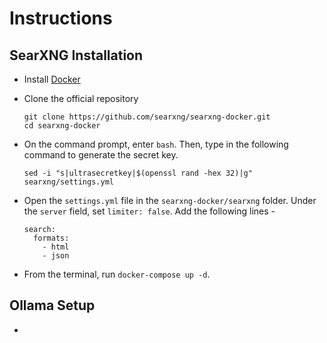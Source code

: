 # Instructions 

## SearXNG Installation
- Install [Docker](https://docs.docker.com/desktop/setup/install/windows-install/)
- Clone the official repository
  
  ```
  git clone https://github.com/searxng/searxng-docker.git
  cd searxng-docker
  ```
- On the command prompt, enter ```bash```. Then, type in the following command to generate the secret key.
  
  ```sed -i "s|ultrasecretkey|$(openssl rand -hex 32)|g" searxng/settings.yml```   
- Open the ```settings.yml``` file in the ```searxng-docker/searxng``` folder. Under the ```server``` field, set ```limiter: false```. Add the following lines -

  ```
  search:
    formats:
      - html
      - json
  ```
- From the terminal, run ```docker-compose up -d```.

## Ollama Setup
- 
